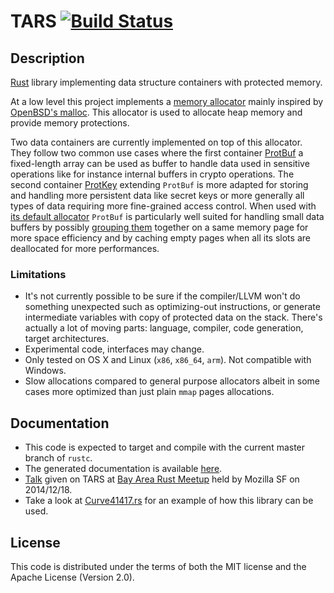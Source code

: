 # TARS [![Build Status](https://travis-ci.org/seb-m/tars.svg?branch=master)](https://travis-ci.org/seb-m/tars)


## Description

[Rust](http://www.rust-lang.org/) library implementing data structure containers with protected memory.

At a low level this project implements a [memory allocator](http://seb.dbzteam.org/rs/tars/tars/malloc/index.html) mainly inspired by [OpenBSD's malloc](http://www.openbsd.org/cgi-bin/man.cgi?query=malloc&arch=default&manpath=OpenBSD-current). This allocator is used to allocate heap memory and provide memory protections.

Two data containers are currently implemented on top of this allocator. They follow two common use cases where the first container [ProtBuf](http://seb.dbzteam.org/rs/tars/tars/struct.ProtBuf.html) a fixed-length array can be used as buffer to handle data used in sensitive operations like for instance internal buffers in crypto operations. The second container [ProtKey](http://seb.dbzteam.org/rs/tars/tars/struct.ProtKey.html) extending `ProtBuf` is more adapted for storing and handling more persistent data like secret keys or more generally all types of data requiring more fine-grained access control. When used with [its default allocator](http://seb.dbzteam.org/rs/tars/tars/allocator/struct.ProtectedBufferAllocator.html) `ProtBuf` is particularly well suited for handling small data buffers by possibly [grouping them](https://github.com/seb-m/tars/blob/master/rust-meetup-122014/malloc.png) together on a same memory page for more space efficiency and by caching empty pages when all its slots are deallocated for more performances.


### Limitations

* It's not currently possible to be sure if the compiler/LLVM won't do something unexpected such as optimizing-out instructions, or generate intermediate variables with copy of protected data on the stack. There's actually a lot of moving parts: language, compiler, code generation, target architectures.
* Experimental code, interfaces may change.
* Only tested on OS X and Linux (`x86`, `x86_64`, `arm`). Not compatible with Windows.
* Slow allocations compared to general purpose allocators albeit in some cases more optimized than just plain `mmap` pages allocations.


## Documentation

* This code is expected to target and compile with the current master branch of `rustc`.
* The generated documentation is available [here](http://seb.dbzteam.org/tars/).
* [Talk](https://github.com/seb-m/tars/raw/master/rust-meetup-122014/rust-meetup-122014-tars.pdf) given on TARS at [Bay Area Rust Meetup](https://air.mozilla.org/bay-area-rust-meetup-december-2014/) held by Mozilla SF on 2014/12/18.
* Take a look at [Curve41417.rs](https://github.com/seb-m/curve41417.rs) for an example of how this library can be used.


## License

This code is distributed under the terms of both the MIT license and the Apache License (Version 2.0).

